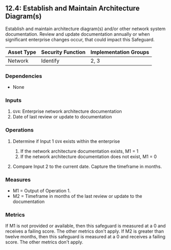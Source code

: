 ## 12.4: Establish and Maintain Architecture Diagram(s)

Establish and maintain architecture diagram(s) and/or other network
system documentation. Review and update documentation annually or when
significant enterprise changes occur, that could impact this Safeguard.

| Asset Type   | Security Function   | Implementation Groups |
| ------------ | ------------------- | --------------------- |
| Network      | Identify            | 2, 3                  |

### Dependencies

-   None

### Inputs

1.  `GV4`: Enterprise network architecture documentation
2.  Date of last review or update to documentation

### Operations

1. Determine if Input 1 `GV4` exists within the enterprise

    1.  If the network architecture documentation exists, M1 = 1
    2.  If the network architecture documentation does not exist, M1 = 0

2.  Compare Input 2 to the current date. Capture the timeframe in
    months.

### Measures

-   M1 = Output of Operation 1.
-   M2 = Timeframe in months of the last review or update to the documentation

### Metrics

If M1 is not provided or available, then this safeguard is measured at a
0 and receives a failing score. The other metrics don\'t apply. If M2 is
greater than twelve months, then this safeguard is measured at a 0 and
receives a failing score. The other metrics don\'t apply.

